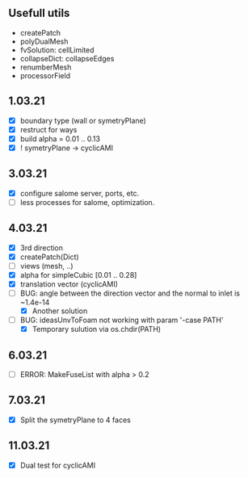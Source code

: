 ## Usefull utils
- createPatch
- polyDualMesh
- fvSolution: cellLimited
- collapseDict: collapseEdges
- renumberMesh
- processorField

## 1.03.21
- [x] boundary type (wall or symetryPlane)
- [x] restruct for ways
- [x] build alpha = 0.01 .. 0.13
- [x] ! symetryPlane -> cyclicAMI

## 3.03.21
- [x] configure salome server, ports, etc.
- [ ] less processes for salome, optimization.

## 4.03.21
- [x] 3rd direction
- [x] createPatch(Dict)
- [ ] views (mesh, ..)
- [x] alpha for simpleCubic [0.01 .. 0.28]
- [x] translation vector (cyclicAMI)
- [ ] BUG: angle between the direction vector and the normal to inlet is ~1.4e-14 
    - [x] Another solution
- [ ] BUG: ideasUnvToFoam not working with param '-case PATH'
    - [x] Temporary sulution via os.chdir(PATH)

## 6.03.21
- [ ] ERROR: MakeFuseList with alpha > 0.2

## 7.03.21
- [x] Split the symetryPlane to 4 faces

## 11.03.21
- [x] Dual test for cyclicAMI
